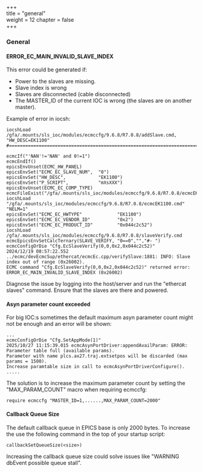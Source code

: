 +++  
title = "general"   
weight = 12
chapter = false  
+++

### General

#### ERROR_EC_MAIN_INVALID_SLAVE_INDEX

This error could be generated if:
* Power to the slaves are missing.
* Slave index is wrong
* Slaves are disconnected (cable disconnected)
* The MASTER_ID of the current IOC is wrong (the slaves are on another master).

Example of error in iocsh:
```
iocshLoad /gfa/.mounts/sls_ioc/modules/ecmccfg/9.6.8/R7.0.8/addSlave.cmd,       "HW_DESC=EK1100"
#==============================================================================

ecmcIf("'NAN'!='NAN' and 0!=1")
ecmcEndIf()
epicsEnvUnset(ECMC_HW_PANEL)
epicsEnvSet("ECMC_EC_SLAVE_NUM",  "0")
epicsEnvSet("HW_DESC",            "EK1100")
epicsEnvSet("P_SCRIPT",           "mXsXXX")
epicsEnvUnset(ECMC_EC_COMP_TYPE)
ecmcFileExist("/gfa/.mounts/sls_ioc/modules/ecmccfg/9.6.8/R7.0.8/ecmcEK1100.cmd",1)
iocshLoad "/gfa/.mounts/sls_ioc/modules/ecmccfg/9.6.8/R7.0.8/ecmcEK1100.cmd" "NELM=1"
epicsEnvSet("ECMC_EC_HWTYPE"             "EK1100")
epicsEnvSet("ECMC_EC_VENDOR_ID"          "0x2")
epicsEnvSet("ECMC_EC_PRODUCT_ID"         "0x044c2c52")
iocshLoad /gfa/.mounts/sls_ioc/modules/ecmccfg/9.6.8/R7.0.8/slaveVerify.cmd
ecmcEpicsEnvSetCalcTernary(SLAVE_VERIFY, "0==0","","#- ")
ecmcConfigOrDie "Cfg.EcSlaveVerify(0,0,0x2,0x044c2c52)"
2024/12/19 08:57:22.552 ../ecmc/devEcmcSup/ethercat/ecmcEc.cpp/verifySlave:1881: INFO: Slave index out of range (0x26002).
ECMC command "Cfg.EcSlaveVerify(0,0,0x2,0x044c2c52)" returned error: ERROR_EC_MAIN_INVALID_SLAVE_INDEX (0x26002)
```

Diagnose the issue by logging into the host/server and run the "ethercat slaves" command. Ensure that the slaves are there and powered.

#### Asyn parameter count exceeded

For big IOC:s sometimes the default maximum asyn parameter count might not be enough and an error will be shown:
```
...
ecmcConfigOrDie "Cfg.SetAppMode(1)"
2025/10/27 11:15:39.015 ecmcAsynPortDriver:appendAvailParam: ERROR: Parameter table full (available params).
Parameter with name plcs.ax27.traj.extsetpos will be discarded (max params = 1500).
Increase paramtable size in call to ecmcAsynPortDriverConfigure().
.....
```

The solution is to increase the maximum parameter count by setting the "MAX_PARAM_COUNT" macro when requiring ecmccfg:
```
require ecmccfg "MASTER_ID=1,......,MAX_PARAM_COUNT=2000"
```
#### Callback Queue Size

The default callback queue in EPICS base is only 2000 bytes. 
To increase the use the following command in the top of your startup script:
```
callbackSetQueueSize(<size>)
```
Increasing the callback queue size could solve issues like "WARNING dbEvent possible queue stall".

